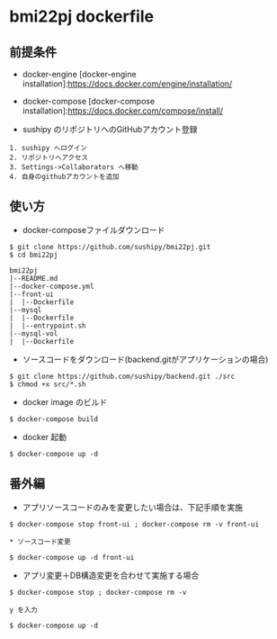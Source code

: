# bmi22pj dockerfile

## 前提条件

- docker-engine
[docker-engine installation]:https://docs.docker.com/engine/installation/

- docker-compose
[docker-compose installation]:https://docs.docker.com/compose/install/

- sushipy のリポジトリへのGitHubアカウント登録

```
1. sushipy へログイン
2. リポジトリへアクセス
3. Settings->Collaborators へ移動
4. 自身のgithubアカウントを追加
```


## 使い方

- docker-composeファイルダウンロード

```
$ git clone https://github.com/sushipy/bmi22pj.git
$ cd bmi22pj

bmi22pj
|--README.md
|--docker-compose.yml
|--front-ui
|  |--Dockerfile
|--mysql
|  |--Dockerfile
|  |--entrypoint.sh
|--mysql-vol
|  |--Dockerfile

```

- ソースコードをダウンロード(backend.gitがアプリケーションの場合)

```
$ git clone https://github.com/sushipy/backend.git ./src
$ chmod +x src/*.sh
```


- docker image のビルド

```
$ docker-compose build
```

- docker 起動

```
$ docker-compose up -d
```


## 番外編
- アプリソースコードのみを変更したい場合は、下記手順を実施

```
$ docker-compose stop front-ui ; docker-compose rm -v front-ui

* ソースコード変更

$ docker-compose up -d front-ui
```

- アプリ変更＋DB構造変更を合わせて実施する場合

```
$ docker-compose stop ; docker-compose rm -v

y を入力

$ docker-compose up -d
```
